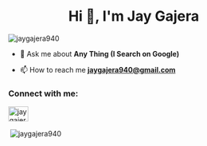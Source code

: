 <h1 align="center">Hi 👋, I'm Jay Gajera</h1>
<p align="left"> <img src="https://komarev.com/ghpvc/?username=jaygajera940&label=Profile%20views&color=0e75b6&style=flat" alt="jaygajera940" /> </p>

- 💬 Ask me about **Any Thing (I Search on Google)**

- 📫 How to reach me **jaygajera940@gmail.com**

<p align="left">
<h3 align="left">Connect with me:</h3>
<a href="https://twitter.com/jaygajera_" target="blank"><img align="center" src="https://cdn.jsdelivr.net/npm/simple-icons@3.0.1/icons/twitter.svg" alt="jaygajera_" height="30" width="40" /></a>
</p>

<p>&nbsp;<img align="center" src="https://github-readme-stats.vercel.app/api?username=jaygajera940&show_icons=true" alt="jaygajera940" /></p>

